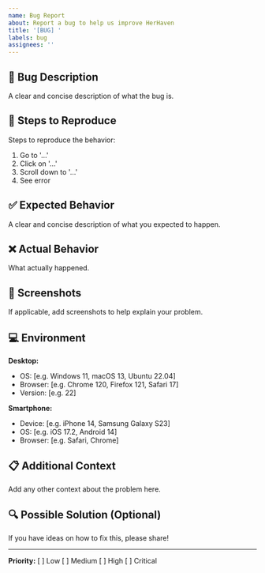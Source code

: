 ```yaml
---
name: Bug Report
about: Report a bug to help us improve HerHaven
title: '[BUG] '
labels: bug
assignees: ''
---
```


## 🐛 Bug Description
A clear and concise description of what the bug is.

## 🔄 Steps to Reproduce
Steps to reproduce the behavior:
1. Go to '...'
2. Click on '...'
3. Scroll down to '...'
4. See error

## ✅ Expected Behavior
A clear and concise description of what you expected to happen.

## ❌ Actual Behavior
What actually happened.

## 📸 Screenshots
If applicable, add screenshots to help explain your problem.

## 💻 Environment
**Desktop:**
- OS: [e.g. Windows 11, macOS 13, Ubuntu 22.04]
- Browser: [e.g. Chrome 120, Firefox 121, Safari 17]
- Version: [e.g. 22]

**Smartphone:**
- Device: [e.g. iPhone 14, Samsung Galaxy S23]
- OS: [e.g. iOS 17.2, Android 14]
- Browser: [e.g. Safari, Chrome]

## 📋 Additional Context
Add any other context about the problem here.

## 🔍 Possible Solution (Optional)
If you have ideas on how to fix this, please share!

---

**Priority:** [ ] Low  [ ] Medium  [ ] High  [ ] Critical

